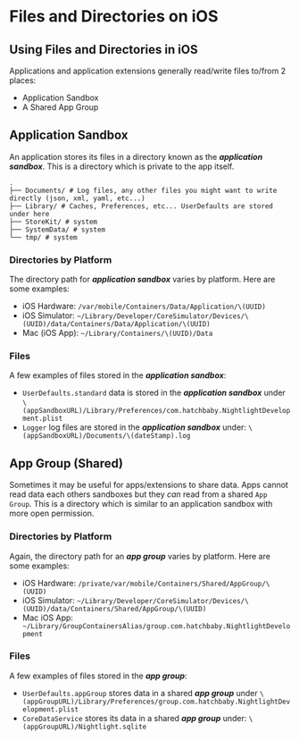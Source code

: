 # Files and Directories on iOS

## Using Files and Directories in iOS
Applications and application extensions generally read/write files to/from 2 places:
* Application Sandbox
* A Shared App Group

## Application Sandbox

An application stores its files in a directory known as the ***application sandbox***. This is a directory which is private to the app itself.
```
.
├── Documents/ # Log files, any other files you might want to write directly (json, xml, yaml, etc...)
├── Library/ # Caches, Preferences, etc... UserDefaults are stored under here
├── StoreKit/ # system
├── SystemData/ # system
└── tmp/ # system
```

### Directories by Platform
The directory path for ***application sandbox*** varies by platform. Here are some examples:
* iOS Hardware: `/var/mobile/Containers/Data/Application/\(UUID)`
* iOS Simulator: `~/Library/Developer/CoreSimulator/Devices/\(UUID)/data/Containers/Data/Application/\(UUID)`
* Mac (iOS App): `~/Library/Containers/\(UUID)/Data`

### Files
A few examples of files stored in the ***application sandbox***:
* `UserDefaults.standard` data is stored in the ***application sandbox*** under `\(appSandboxURL)/Library/Preferences/com.hatchbaby.NightlightDevelopment.plist`
* `Logger` log files are stored in the ***application sandbox*** under: `\(appSandboxURL)/Documents/\(dateStamp).log`

## App Group (Shared)

Sometimes it may be useful for apps/extensions to share data. Apps cannot read data each others sandboxes but they *can* read from a shared `App Group`. This is a directory which is similar to an application sandbox with more open permission.

### Directories by Platform
Again, the directory path for an ***app group*** varies by platform. Here are some examples:
* iOS Hardware: `/private/var/mobile/Containers/Shared/AppGroup/\(UUID)`
* iOS Simulator: `~/Library/Developer/CoreSimulator/Devices/\(UUID)/data/Containers/Shared/AppGroup/\(UUID)`
* Mac iOS App: ` ~/Library/GroupContainersAlias/group.com.hatchbaby.NightlightDevelopment`

### Files
A few examples of files stored in the ***app group***:
* `UserDefaults.appGroup` stores data in a shared ***app group*** under `\(appGroupURL)/Library/Preferences/group.com.hatchbaby.NightlightDevelopment.plist`
* `CoreDataService` stores its data in a shared ***app group*** under: `\(appGroupURL)/Nightlight.sqlite`
